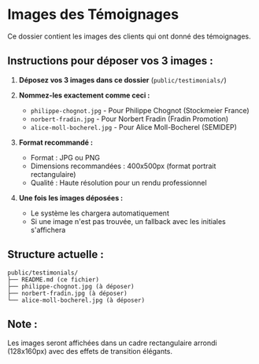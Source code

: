 # Images des Témoignages

Ce dossier contient les images des clients qui ont donné des témoignages.

## Instructions pour déposer vos 3 images :

1. **Déposez vos 3 images dans ce dossier** (`public/testimonials/`)

2. **Nommez-les exactement comme ceci :**
   - `philippe-chognot.jpg` - Pour Philippe Chognot (Stockmeier France)
   - `norbert-fradin.jpg` - Pour Norbert Fradin (Fradin Promotion)  
   - `alice-moll-bocherel.jpg` - Pour Alice Moll-Bocherel (SEMIDEP)

3. **Format recommandé :**
   - Format : JPG ou PNG
   - Dimensions recommandées : 400x500px (format portrait rectangulaire)
   - Qualité : Haute résolution pour un rendu professionnel

4. **Une fois les images déposées :**
   - Le système les chargera automatiquement
   - Si une image n'est pas trouvée, un fallback avec les initiales s'affichera

## Structure actuelle :
```
public/testimonials/
├── README.md (ce fichier)
├── philippe-chognot.jpg (à déposer)
├── norbert-fradin.jpg (à déposer)
└── alice-moll-bocherel.jpg (à déposer)
```

## Note :
Les images seront affichées dans un cadre rectangulaire arrondi (128x160px) avec des effets de transition élégants. 